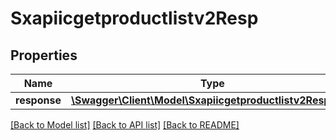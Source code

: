 # Sxapiicgetproductlistv2Resp

## Properties
Name | Type | Description | Notes
------------ | ------------- | ------------- | -------------
**response** | [**\Swagger\Client\Model\Sxapiicgetproductlistv2Response**](Sxapiicgetproductlistv2Response.md) |  | [optional] 

[[Back to Model list]](../README.md#documentation-for-models) [[Back to API list]](../README.md#documentation-for-api-endpoints) [[Back to README]](../README.md)


